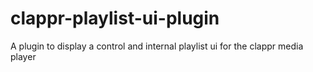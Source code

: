 # clappr-playlist-ui-plugin
A plugin to display a control and internal playlist ui for the clappr media player
